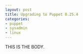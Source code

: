 ```yaml
--- 
layout: post
title: Upgrading to Puppet 0.25.4
categories:
- puppet
- sysadmin
- linux
---
```


THIS IS THE BODY.
